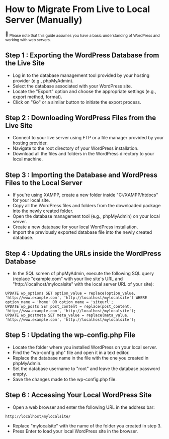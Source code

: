 # How to Migrate From Live to Local Server (Manually)
🔻 <sub>Please note that this guide assumes you have a basic understanding of WordPress and working with web servers. <sub />
## Step 1 : Exporting the WordPress Database from the Live Site
- Log in to the database management tool provided by your hosting provider (e.g., phpMyAdmin).
- Select the database associated with your WordPress site.
- Locate the "Export" option and choose the appropriate settings (e.g., export method, format).
- Click on "Go" or a similar button to initiate the export process.
## Step 2 : Downloading WordPress Files from the Live Site
- Connect to your live server using FTP or a file manager provided by your hosting provider.
- Navigate to the root directory of your WordPress installation.
- Download all the files and folders in the WordPress directory to your local machine.
## Step 3 : Importing the Database and WordPress Files to the Local Server
- If you're using XAMPP, create a new folder inside "C:/XAMPP/htdocs" for your local site.
- Copy all the WordPress files and folders from the downloaded package into the newly created folder.
- Open the database management tool (e.g., phpMyAdmin) on your local server.
- Create a new database for your local WordPress installation.
- Import the previously exported database file into the newly created database.
## Step 4 : Updating the URLs inside the WordPress Database
- In the SQL screen of phpMyAdmin, execute the following SQL query (replace "example.com" with your live site's URL and "http://localhost/mylocalsite" with the local server URL of your site):
```
UPDATE wp_options SET option_value = replace(option_value, 'http://www.example.com', 'http://localhost/mylocalsite') WHERE option_name = 'home' OR option_name = 'siteurl';
UPDATE wp_posts SET post_content = replace(post_content, 'http://www.example.com', 'http://localhost/mylocalsite');
UPDATE wp_postmeta SET meta_value = replace(meta_value, 'http://www.example.com', 'http://localhost/mylocalsite');
```
## Step 5 : Updating the wp-config.php File
- Locate the folder where you installed WordPress on your local server.
- Find the "wp-config.php" file and open it in a text editor.
- Replace the database name in the file with the one you created in phpMyAdmin.
- Set the database username to "root" and leave the database password empty.
- Save the changes made to the wp-config.php file.
## Step 6 : Accessing Your Local WordPress Site
- Open a web browser and enter the following URL in the address bar:
```
http://localhost/mylocalsite/
```
- Replace "mylocalsite" with the name of the folder you created in step 3.
- Press Enter to load your local WordPress site in the browser.

